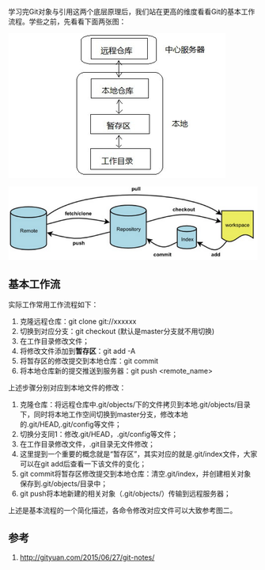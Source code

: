学习完Git对象与引用这两个底层原理后，我们站在更高的维度看看Git的基本工作流程。学些之前，先看看下面两张图：

![image](./images/ziI7Nv.jpg!web.jpeg)

![image](./images/20140614202514_819.png)

## 基本工作流

实际工作常用工作流程如下：

1. 克隆远程仓库：git clone git://xxxxxx
2. 切换到对应分支：git checkout <branch-name> (默认是master分支就不用切换)
3. 在工作目录修改文件；
4. 将修改文件添加到**暂存区**：git add -A
5. 将暂存区的修改提交到本地仓库：git commit
6. 将本地仓库新的提交推送到服务器：git push <remote_name> <branch-name>

上述步骤分别对应到本地文件的修改：

1. 克隆仓库：将远程仓库中.git/objects/下的文件拷贝到本地.git/objects/目录下，同时将本地工作空间切换到master分支，修改本地的.git/HEAD,.git/config等文件；
2. 切换分支同1：修改.git/HEAD，.git/config等文件；
3. 在工作目录修改文件，.git目录无文件修改；
4. 这里提到一个重要的概念就是“暂存区”，其实对应的就是.git/index文件，大家可以在git add后查看一下该文件的变化；
5. git commit将暂存区修改提交到本地仓库：清空.git/index，并创建相关对象保存到.git/objects/目录中；
6. git push将本地新建的相关对象（.git/objects/）传输到远程服务器；

上述是基本流程的一个简化描述，各命令修改对应文件可以大致参考图二。


## 参考

1. http://gityuan.com/2015/06/27/git-notes/
